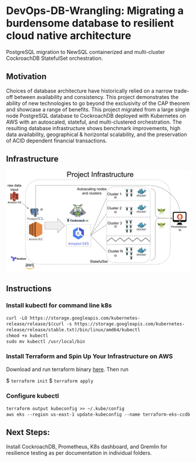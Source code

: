 # DevOps-DB-Wrangling: Migrating a burdensome database to resilient cloud native architecture
PostgreSQL migration to NewSQL containerized and multi-cluster CockroachDB StatefulSet orchestration. 

## Motivation
Choices of database architecture have historically relied on a narrow trade-off between availability and consistency. This project demonstrates the ability of new technologies to go beyond the exclusivity of the CAP theorem and showcase a range of benefits.  This project migrated from a large single node PostgreSQL database to CockroachDB deployed with Kubernetes on AWS with an autoscaled, stateful, and multi-clustered orchestration. The resulting database infrastructure shows benchmark improvements, high data availability, geographical & horizontal scalability, and the preservation of ACID dependent financial transactions. 

## Infrastructure 

 ![Project Infrastructure](/images/infrastructure.png)

## Instructions

### Install kubectl for command line k8s
```
curl -LO https://storage.googleapis.com/kubernetes-release/release/$(curl -s https://storage.googleapis.com/kubernetes-release/release/stable.txt)/bin/linux/amd64/kubectl
chmod +x kubectl
sudo mv kubectl /usr/local/bin
```

### Install Terraform and Spin Up Your Infrastructure on AWS
Download and run terraform binary [here](https://www.terraform.io/downloads.html). 
Then run

$ `terraform init`
$ `terraform apply`

### Configure kubectl
```
terraform output kubeconfig >> ~/.kube/config
aws eks --region us-east-1 update-kubeconfig --name terraform-eks-ccdb
```

## Next Steps: 
Install CockroachDB, Prometheus, K8s dashboard, and Gremlin for resilience testing as per documentation in individual folders. 
